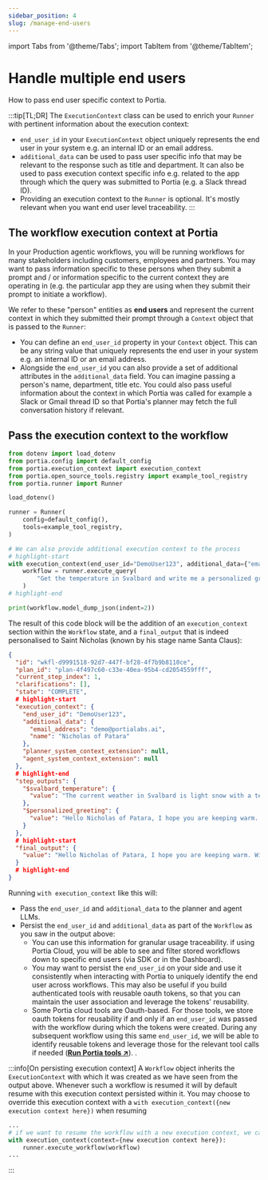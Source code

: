 ```yaml
---
sidebar_position: 4
slug: /manage-end-users
---
```


import Tabs from '@theme/Tabs';
import TabItem from '@theme/TabItem';

# Handle multiple end users

How to pass end user specific context to Portia.

:::tip[TL;DR]
The `ExecutionContext` class can be used to enrich your `Runner` with pertinent information about the execution context:
- `end_user_id` in your `ExecutionContext` object uniquely represents the end user in your system e.g. an internal ID or an email address.
- `additional_data` can be used to pass user specific info that may be relevant to the response such as title and department. It can also be used to pass execution context specific info e.g. related to the app through which the query was submitted to Portia (e.g. a Slack thread ID).
- Providing an execution context to the `Runner` is optional. It's mostly relevant when you want end user level traceability.
:::


## The workflow execution context at Portia

In your Production agentic workflows, you will be running workflows for many stakeholders including customers, employees and partners. You may want to pass information specific to these persons when they submit a prompt and / or information specific to the current context they are operating in (e.g. the particular app they are using when they submit their prompt to initiate a workflow).

We refer to these "person" entities as **end users** and represent the current context in which they submitted their prompt through a `Context` object that is passed to the `Runner`:
- You can define an `end_user_id` property in your `Context` object. This can be any string value that uniquely represents the end user in your system e.g. an internal ID or an email address.
- Alongside the `end_user_id` you can also provide a set of additional attributes in the `additional_data` field. You can imagine passing a person's name, department, title etc. You could also pass useful information about the context in which Portia was called for example a Slack or Gmail thread ID so that Portia's planner may fetch the full conversation history if relevant.

## Pass the execution context to the workflow

```python title="main.py"
from dotenv import load_dotenv
from portia.config import default_config
from portia.execution_context import execution_context
from portia.open_source_tools.registry import example_tool_registry
from portia.runner import Runner

load_dotenv()

runner = Runner(
    config=default_config(),
    tools=example_tool_registry,
)

# We can also provide additional execution context to the process
# highlight-start
with execution_context(end_user_id="DemoUser123", additional_data={"email_address": "demo@portialabs.ai", "name": "Nicholas of Patara"}):
    workflow = runner.execute_query(
        "Get the temperature in Svalbard and write me a personalized greeting with the result.",
    )
# highlight-end

print(workflow.model_dump_json(indent=2))
```

The result of this code block will be the addition of an `execution_context` section within the `Workflow` state, and a `final_output` that is indeed personalised to Saint Nicholas (known by his stage name Santa Claus):
```json title="workflow_state.json"
{
  "id": "wkfl-d9991518-92d7-447f-bf28-4f7b9b8110ce",
  "plan_id": "plan-4f497c60-c33e-40ea-95b4-cd2054559fff",
  "current_step_index": 1,
  "clarifications": [],
  "state": "COMPLETE",
  # highlight-start
  "execution_context": {
    "end_user_id": "DemoUser123",
    "additional_data": {
      "email_address": "demo@portialabs.ai",
      "name": "Nicholas of Patara"
    },
    "planner_system_context_extension": null,
    "agent_system_context_extension": null
  },
  # highlight-end
  "step_outputs": {
    "$svalbard_temperature": {
      "value": "The current weather in Svalbard is light snow with a temperature of -11.53°C."
    },
    "$personalized_greeting": {
      "value": "Hello Nicholas of Patara, I hope you are keeping warm. With the current weather in Svalbard showing light snow and a temperature of -11.53°C, make sure to bundle up and stay cozy!"
    }
  },
  # highlight-start
  "final_output": {
    "value": "Hello Nicholas of Patara, I hope you are keeping warm. With the current weather in Svalbard showing light snow and a temperature of -11.53°C, make sure to bundle up and stay cozy!"
  }
  # highlight-end
}
```

Running `with execution_context` like this will:
- Pass the `end_user_id` and `additional_data` to the planner and agent LLMs.
- Persist the `end_user_id` and `additional_data` as part of the `Workflow` as you saw in the output above:
    - You can use this information for granular usage traceability. if using Portia Cloud, you will be able to see and filter stored workflows down to specific end users (via SDK or in the Dashboard).
    - You may want to persist the `end_user_id` on your side and use it consistently when interacting with Portia to uniquely identify the end user across workflows. This may also be useful if you build authenticated tools with reusable oauth tokens, so that you can maintain the user association and leverage the tokens' reusability.
    - Some Portia cloud tools are Oauth-based. For those tools, we store oauth tokens for reusability if and only if an `end_user_id` was passed with the workflow during which the tokens were created. During any subsequent workflow using this same `end_user_id`, we will be able to identify reusable tokens and leverage those for the relevant tool calls if needed (<a href="/run-portia-tools" target="_blank">**Run Portia tools ↗**</a>). .

:::info[On persisting execution context]
A `Workflow` object inherits the `ExecutionContext` with which it was created as we have seen from the output above. Whenever such a workflow is resumed it will by default resume with this execution context persisted within it. You may choose to override this execution context with a `with execution_context({new execution context here})` when resuming
```python
...
# if we want to resume the workflow with a new execution context, we can override it
with execution_context(context={new execution context here}):
    runner.execute_workflow(workflow)
...
```
:::
